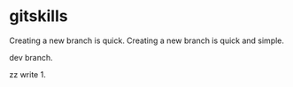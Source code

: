 # gitskills
Creating a new branch is quick.
Creating a new branch is quick and simple.

dev branch.

zz write 1.
